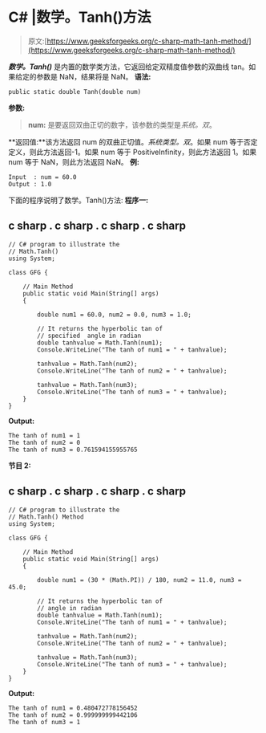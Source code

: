 # C# |数学。Tanh()方法

> 原文:[https://www.geeksforgeeks.org/c-sharp-math-tanh-method/](https://www.geeksforgeeks.org/c-sharp-math-tanh-method/)

***数学。Tanh()*** 是内置的数学类方法，它返回给定双精度值参数的双曲线 tan。如果给定的参数是 NaN，结果将是 NaN。
**语法:**

```
public static double Tanh(double num)
```

**参数:**

> **num:** 是要返回双曲正切的数字，该参数的类型是*系统。双*。

**返回值:**该方法返回 num 的双曲正切值。*系统类型。双*。如果 num 等于否定定义，则此方法返回-1。如果 num 等于 PositiveInfinity，则此方法返回 1。如果 num 等于 NaN，则此方法返回 NaN。
**例:**

```
Input  : num = 60.0
Output : 1.0
```

下面的程序说明了数学。Tanh()方法:
**程序一:**

## c sharp . c sharp . c sharp . c sharp

```
// C# program to illustrate the
// Math.Tanh()
using System;

class GFG {

    // Main Method
    public static void Main(String[] args)
    {

        double num1 = 60.0, num2 = 0.0, num3 = 1.0;

        // It returns the hyperbolic tan of
        // specified  angle in radian
        double tanhvalue = Math.Tanh(num1);
        Console.WriteLine("The tanh of num1 = " + tanhvalue);

        tanhvalue = Math.Tanh(num2);
        Console.WriteLine("The tanh of num2 = " + tanhvalue);

        tanhvalue = Math.Tanh(num3);
        Console.WriteLine("The tanh of num3 = " + tanhvalue);
    }
}
```

**Output:** 

```
The tanh of num1 = 1
The tanh of num2 = 0
The tanh of num3 = 0.761594155955765
```

**节目 2:**

## c sharp . c sharp . c sharp . c sharp

```
// C# program to illustrate the
// Math.Tanh() Method
using System;

class GFG {

    // Main Method
    public static void Main(String[] args)
    {

        double num1 = (30 * (Math.PI)) / 180, num2 = 11.0, num3 = 45.0;

        // It returns the hyperbolic tan of
        // angle in radian
        double tanhvalue = Math.Tanh(num1);
        Console.WriteLine("The tanh of num1 = " + tanhvalue);

        tanhvalue = Math.Tanh(num2);
        Console.WriteLine("The tanh of num2 = " + tanhvalue);

        tanhvalue = Math.Tanh(num3);
        Console.WriteLine("The tanh of num3 = " + tanhvalue);
    }
}
```

**Output:** 

```
The tanh of num1 = 0.480472778156452
The tanh of num2 = 0.999999999442106
The tanh of num3 = 1
```